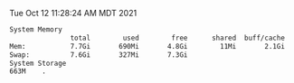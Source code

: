Tue Oct 12 11:28:24 AM MDT 2021
```bash
System Memory
               total        used        free      shared  buff/cache   available
Mem:           7.7Gi       690Mi       4.8Gi        11Mi       2.1Gi       6.7Gi
Swap:          7.6Gi       327Mi       7.3Gi
System Storage
663M	.
```
```bash

